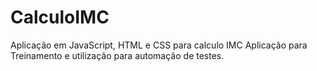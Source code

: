 # CalculoIMC
Aplicação em JavaScript, HTML e CSS para calculo IMC
Aplicação para Treinamento e utilização para automação de testes.
